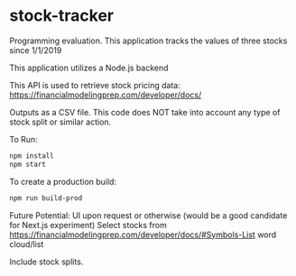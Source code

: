 # stock-tracker
Programming evaluation. This application tracks the values of three stocks since 1/1/2019

This application utilizes a Node.js backend

This API is used to retrieve stock pricing data: https://financialmodelingprep.com/developer/docs/ 

Outputs as a CSV file. This code does NOT take into account any type of stock split or similar action.

To Run:

```sh
npm install
npm start
```

To create a production build:

```sh
npm run build-prod
```

Future Potential:
UI upon request or otherwise (would be a good candidate for Next.js experiment)
Select stocks from https://financialmodelingprep.com/developer/docs/#Symbols-List word cloud/list

Include stock splits.
